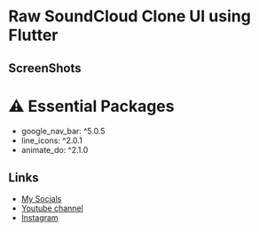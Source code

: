 # Raw SoundCloud Clone UI using Flutter
## ScreenShots


# ⚠️ Essential Packages 
* google_nav_bar: ^5.0.5
* line_icons: ^2.0.1
* animate_do: ^2.1.0
## Links
* [My Socials](https://znap.link/CodeWithFlexz)
* [Youtube channel](https://www.youtube.com/channel/UCLVrYXt3SL9rT-IcDmgU9Wg)
* [Instagram](https://instagram.com/codewithflexz)
